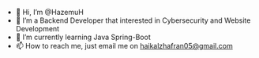 - 👋 Hi, I’m @HazemuH
- 👀 I’m a Backend Developer that interested in Cybersecurity and Website Development
- 🌱 I’m currently learning Java Spring-Boot
- 📫 How to reach me, just email me on haikalzhafran05@gmail.com

<!---
HazemuH/HazemuH is a ✨ special ✨ repository because its `README.md` (this file) appears on your GitHub profile.
You can click the Preview link to take a look at your changes.
--->
